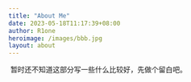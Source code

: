 ```yaml
---
title: "About Me"
date: 2023-05-18T11:17:39+08:00
author: R1one
heroimage: /images/bbb.jpg
layout: about
---
```


​		暂时还不知道这部分写一些什么比较好，先做个留白吧。

